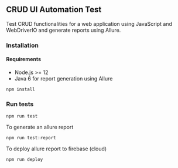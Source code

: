 ## CRUD UI Automation Test

Test CRUD functionalities for a web application using JavaScript and WebDriverIO and generate reports using Allure.

### Installation

#### Requirements

- Node.js >= 12
- Java 6 for report generation using Allure

```
npm install
```

### Run tests

```
npm run test
```

To generate an allure report

```
npm run test:report
```

To deploy allure report to firebase (cloud)

```
npm run deploy
```
